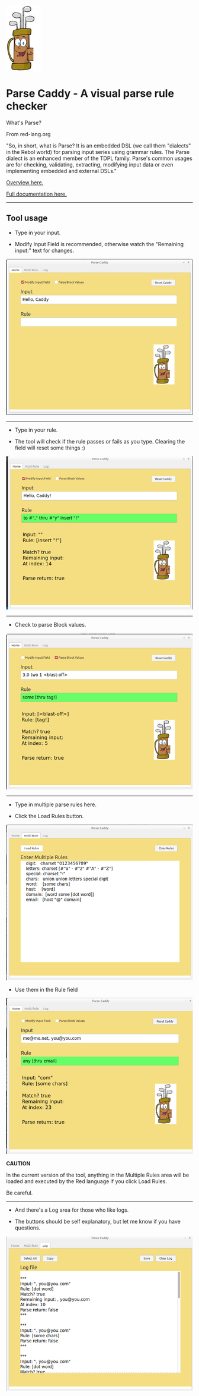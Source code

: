 

![caddy](caddy.png) 

# Parse Caddy - A visual parse rule checker     

What's Parse?

From red-lang.org

"So, in short, what is Parse? It is an embedded DSL (we call them "dialects" in the Rebol world) for parsing input series using grammar rules. The Parse dialect is an enhanced member of the TDPL family. Parse's common usages are for checking, validating, extracting, modifying input data or even implementing embedded and external DSLs."

[Overview here.](https://www.red-lang.org/search?q=parse)

[Full documentation here.](https://github.com/red/docs/blob/master/en/parse.adoc)

----

## Tool usage

* Type in your input. 
- Modify Input Field is recommended, otherwise watch the "Remaining input:" text for changes.


![input](images/input.png)

----

* Type in your rule. 

- The tool will check if the rule passes or fails as you type. Clearing the field will reset some things :)

![rule](images/rule.png)

----

* Check to parse Block values.

![block](images/block.png)

----

* Type in multiple parse rules here.
- Click the Load Rules button.

![multi](images/multi.png)

* Use them in the Rule field

![multi-2](images/multi-2.png)

**CAUTION**

In the current version of the tool, anything in the Multiple Rules area will be loaded and executed by the Red language if you click Load Rules. 

Be careful.

----

* And there's a Log area for those who like logs.
- The buttons should be self explanatory, but let me know if you have questions.

![log](images/log.png)